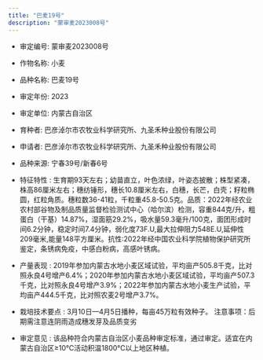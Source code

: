 ```yaml
---
title: "巴麦19号"
description: "蒙审麦2023008号"
---
```

* 审定编号:  蒙审麦2023008号

*  作物名称:  小麦

*  品种名称:  巴麦19号

*  审定年份:  2023

*  审定单位:  内蒙古自治区

* 育种者:  巴彦淖尔市农牧业科学研究所、九圣禾种业股份有限公司

*  申请者:  巴彦淖尔市农牧业科学研究所、九圣禾种业股份有限公司

*  品种来源:  宁春39号/新春6号

*  特征特性 : 
生育期93天左右；幼苗直立，叶色浓绿，叶姿态披散；株型紧凑，株高86厘米左右；穗纺锤形，穗长10.8厘米左右，白穗，长芒，白壳；籽粒椭圆，红粒角质。穗粒数36-41粒，千粒重45.8-50.5克。品质：2022年经农业农村部谷物及制品质量监督检验测试中心（哈尔滨）检测，容重844克/升，粗蛋白（干基）14.87%，湿面筋29.2%，吸水量59.3毫升/100克，面团形成时间6.2分钟，稳定时间7.4分钟，弱化度73F.U,最大拉伸阻力548E.U,延伸性209毫米,能量148平方厘米。抗性:2022年经中国农业科学院植物保护研究所鉴定，条锈病免疫，中感白粉病，高感叶锈病。
 
*  产量表现 : 
2019年参加内蒙古水地小麦区域试验，平均亩产505.8千克，比对照永良4号增产6.4%；2020年参加内蒙古水地小麦区域试验，平均亩产507.3千克，比对照永良4号增产3.9%；2022年参加内蒙古水地小麦生产试验，平均亩产444.5千克，比对照农麦2号增产3.7%。

*  栽培技术要点 : 
3月10日—4月5日播种，每亩45万粒有效种子。
注意事项：后期需注意连阴雨造成穗发芽及品质变劣

*  审定意见 : 
该品种符合内蒙古自治区小麦品种审定标准，通过审定。适宜在内蒙古自治区≥10℃活动积温1800℃以上地区种植。
